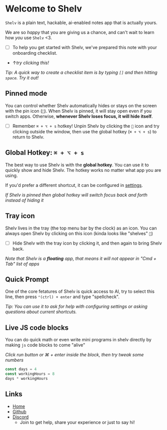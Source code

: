 # Welcome to Shelv
`Shelv` is a plain text, hackable, ai-enabled notes app that is actually yours.
 
We are so *happy* that you are giving us a chance, and can't wait to learn how *you* use `Shelv` <3.

- [ ] To help you get started with Shelv, we've prepared this note with your onboarding checklist.
- ↑*try clicking this!*

*Tip: A quick way to create a checklist item is by typing `[]` and then hitting `space`. Try it out!*


## Pinned mode
You can control whether Shelv automatically hides or stays on the screen with the pin icon (`󰐃`). When Shelv is pinned, it will stay open even if you switch apps.
Otherwise, **whenever Shelv loses focus, it will hide itself**.

- [ ] Remember `⌘ + ⌥ + s` hotkey! Unpin Shelv by clicking the `󰐃` icon and try clicking outside the window, then use the global hotkey (`⌘ + ⌥ + s`) to return to Shelv.


## Global Hotkey: `⌘ + ⌥ + s`
The best way to use Shelv is with the **global hotkey**. You can use it to quickly show and hide Shelv. The hotkey works no matter what app you are using.

If you'd prefer a different shortcut, it can be configured in [settings](shelv://settings).

*If Shelv is pinned then global hotkey will switch focus back and forth instead of hiding it*


## Tray icon
Shelv lives in the tray (the top menu bar by the clock) as an icon. You can always open Shelv by clicking on this icon (kinda looks like "shelves" `󰇼`)

- [ ] Hide Shelv with the tray icon by clicking it, and then again to bring Shelv back.

*Note that Shelv is a **floating** app, that means it will not appear in "Cmd + Tab" list of apps*

## Quick Prompt
One of the core fetatures of Shelv is quick access to AI, try to select this line, then press `⌃(ctrl) + enter` and type "spellcheck".

*Tip: You can use it to ask for help with configuring settings or asking questions about current shortcuts.*


## Live JS code blocks
You can do quick math or even write mini programs in shelv directly by making `js` code blocks to come "alive"

*Click run button or ⌘ + enter inside the block, then try tweak some numbers*

```js
const days = 4
const workingHours = 8
days * workingHours
```


## Links
- [Home](https://shelv.app)
- [Github](https://github.com/twop/shelv)
- [Discord](https://discord.gg/PJhJgugJ9U)
	* Join to get help, share your experience or just to say hi!
